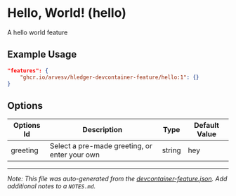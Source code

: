 
# Hello, World! (hello)

A hello world feature

## Example Usage

```json
"features": {
    "ghcr.io/arvesv/hledger-devcontainer-feature/hello:1": {}
}
```

## Options

| Options Id | Description | Type | Default Value |
|-----|-----|-----|-----|
| greeting | Select a pre-made greeting, or enter your own | string | hey |



---

_Note: This file was auto-generated from the [devcontainer-feature.json](https://github.com/arvesv/hledger-devcontainer-feature/blob/main/src/hello/devcontainer-feature.json).  Add additional notes to a `NOTES.md`._
